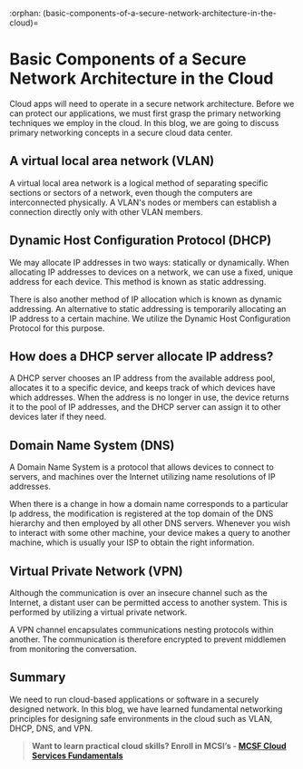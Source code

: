 :orphan:
(basic-components-of-a-secure-network-architecture-in-the-cloud)=

# Basic Components of a Secure Network Architecture in the Cloud

Cloud apps will need to operate in a secure network architecture. Before we can protect our applications, we must first grasp the primary networking techniques we employ in the cloud. In this blog, we are going to discuss primary networking concepts in a secure cloud data center.

## A virtual local area network (VLAN)

A virtual local area network is a logical method of separating specific sections or sectors of a network, even though the computers are interconnected physically. A VLAN's nodes or members can establish a connection directly only with other VLAN members.

## Dynamic Host Configuration Protocol (DHCP)

We may allocate IP addresses in two ways: statically or dynamically. When allocating IP addresses to devices on a network, we can use a fixed, unique address for each device. This method is known as static addressing.

There is also another method of IP allocation which is known as dynamic addressing. An alternative to static addressing is temporarily allocating an IP address to a certain machine. We utilize the Dynamic Host Configuration Protocol for this purpose.

## How does a DHCP server allocate IP address?

A DHCP server chooses an IP address from the available address pool, allocates it to a specific device, and keeps track of which devices have which addresses. When the address is no longer in use, the device returns it to the pool of IP addresses, and the DHCP server can assign it to other devices later if they need.

## Domain Name System (DNS)

A Domain Name System is a protocol that allows devices to connect to servers, and machines over the Internet utilizing name resolutions of IP addresses.

When there is a change in how a domain name corresponds to a particular Ip address, the modification is registered at the top domain of the DNS hierarchy and then employed by all other DNS servers. Whenever you wish to interact with some other machine, your device makes a query to another machine, which is usually your ISP to obtain the right information.

## Virtual Private Network (VPN)

Although the communication is over an insecure channel such as the Internet, a distant user can be permitted access to another system. This is performed by utilizing a virtual private network.

A VPN channel encapsulates communications nesting protocols within another. The communication is therefore encrypted to prevent middlemen from monitoring the conversation.

## Summary

We need to run cloud-based applications or software in a securely designed network. In this blog, we have learned fundamental networking principles for designing safe environments in the cloud such as VLAN, DHCP, DNS, and VPN.

> **Want to learn practical cloud skills? Enroll in MCSI’s - [MCSF Cloud Services Fundamentals ](https://www.mosse-institute.com/certifications/mcsf-cloud-services-fundamentals.html)**

